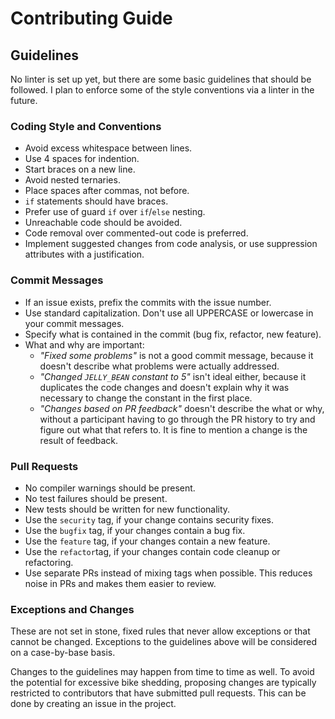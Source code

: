 # Contributing Guide

## Guidelines

No linter is set up yet, but there are some basic guidelines that should be followed. I plan to enforce some of the style conventions via a linter in the future.

### Coding Style and Conventions

* Avoid excess whitespace between lines.
* Use 4 spaces for indention.
* Start braces on a new line.
* Avoid nested ternaries.
* Place spaces after commas, not before.
* `if` statements should have braces.
* Prefer use of guard `if` over `if`/`else` nesting.
* Unreachable code should be avoided.
* Code removal over commented-out code is preferred.
* Implement suggested changes from code analysis, or use suppression attributes with a justification.

### Commit Messages

* If an issue exists, prefix the commits with the issue number.
* Use standard capitalization. Don't use all UPPERCASE or lowercase in your commit messages.
* Specify what is contained in the commit (bug fix, refactor, new feature).
* What and why are important:
  * *"Fixed some problems"* is not a good commit message, because it doesn't describe what problems were actually addressed.
  * *"Changed `JELLY_BEAN` constant to 5"* isn't ideal either, because it duplicates the code changes and doesn't explain why it was necessary to change the constant in the first place.
  * *"Changes based on PR feedback"* doesn't describe the what or why, without a participant having to go through the PR history to try and figure out what that refers to. It is fine to mention a change is the result of feedback.

### Pull Requests

* No compiler warnings should be present.
* No test failures should be present.
* New tests should be written for new functionality.
* Use the `security` tag, if your change contains security fixes.
* Use the `bugfix` tag, if your changes contain a bug fix.
* Use the `feature` tag, if your changes contain a new feature.
* Use the `refactor`tag, if your changes contain code cleanup or refactoring.
* Use separate PRs instead of mixing tags when possible. This reduces noise in PRs and makes them easier to review.

### Exceptions and Changes

These are not set in stone, fixed rules that never allow exceptions or that cannot be changed. Exceptions to the guidelines above will be considered on a case-by-base basis.

Changes to the guidelines may happen from time to time as well. To avoid the potential for excessive bike shedding, proposing changes are typically restricted to contributors that have submitted pull requests. This can be done by creating an issue in the project.
